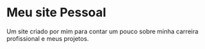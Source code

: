 # Meu site Pessoal

Um site criado por mim para contar um pouco sobre minha carreira profissional e meus projetos.
